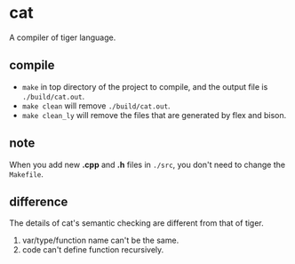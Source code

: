 # cat

A compiler of tiger language.


## compile

* `make` in top directory of the project to compile, and the output file is `./build/cat.out`.
* `make clean` will remove `./build/cat.out`.
* `make clean_ly` will remove the files that are generated by flex and bison.

## note

When you add new **.cpp** and **.h** files in `./src`, you don't need to change the `Makefile`.

## difference

The details of cat's semantic checking are different from that of tiger.

1. var/type/function name can't be the same.
2. code can't define function recursively.